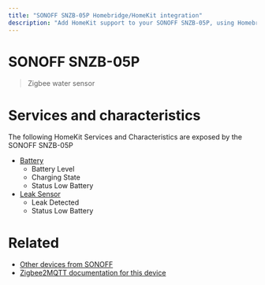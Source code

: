 ```yaml
---
title: "SONOFF SNZB-05P Homebridge/HomeKit integration"
description: "Add HomeKit support to your SONOFF SNZB-05P, using Homebridge, Zigbee2MQTT and homebridge-z2m."
---
```

<!---
This file has been GENERATED using src/docgen/docgen.ts
DO NOT EDIT THIS FILE MANUALLY!
-->
# SONOFF SNZB-05P
> Zigbee water sensor


# Services and characteristics
The following HomeKit Services and Characteristics are exposed by
the SONOFF SNZB-05P

* [Battery](../../battery.md)
  * Battery Level
  * Charging State
  * Status Low Battery
* [Leak Sensor](../../sensors.md)
  * Leak Detected
  * Status Low Battery


# Related
* [Other devices from SONOFF](../index.md#sonoff)
* [Zigbee2MQTT documentation for this device](https://www.zigbee2mqtt.io/devices/SNZB-05P.html)